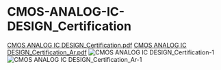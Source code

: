 # CMOS-ANALOG-IC-DESIGN_Certification
[CMOS ANALOG IC DESIGN_Certification.pdf](https://github.com/mhmwd83/CMOS-ANALOG-IC-DESIGN_Certification/files/11233102/CMOS.ANALOG.IC.DESIGN_Certification.pdf)
[CMOS ANALOG IC DESIGN_Certification_Ar.pdf](https://github.com/mhmwd83/CMOS-ANALOG-IC-DESIGN_Certification/files/11233103/CMOS.ANALOG.IC.DESIGN_Certification_Ar.pdf)
![CMOS ANALOG IC DESIGN_Certification-1](https://user-images.githubusercontent.com/96796504/232052871-321239b4-db5e-42ff-b3fa-0a1b465ca2d2.jpg)
![CMOS ANALOG IC DESIGN_Certification_Ar-1](https://user-images.githubusercontent.com/96796504/232052881-53614a41-3b16-4d2e-8a65-1c1c6f3ac099.jpg)
